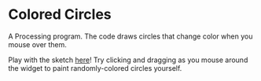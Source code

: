# Colored Circles
A Processing program. The code draws circles that change color when you mouse over them.

Play with the sketch [here](https://jgriffith23.github.io/processing/ColoredCircles.html)! Try clicking and dragging as you mouse around the widget to paint randomly-colored circles yourself.


